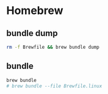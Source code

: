 # Homebrew

## bundle dump

```sh
rm -f Brewfile && brew bundle dump
```

## bundle

```sh
brew bundle
# brew bundle --file Brewfile.linux
```
